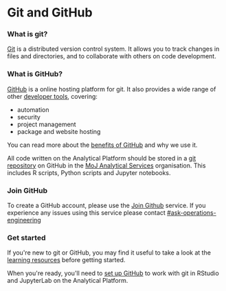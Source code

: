 # Git and GitHub

### What is git?

[Git](https://git-scm.com/) is a distributed version control system. It allows you to track changes in files and directories, and to collaborate with others on code development.

### What is GitHub?

[GitHub](https://github.com) is a online hosting platform for git. It also provides a wide range of other [developer tools](https://github.com/features), covering:

- automation
- security
- project management
- package and website hosting

You can read more about the [benefits of GitHub](../annexes.html#benefits-of-using-github) and why we use it.

All code written on the Analytical Platform should be stored in a [git repository](create-project.html) on GitHub in the [MoJ Analytical Services](organisation-management.html) organisation. This includes R scripts, Python scripts and Jupyter notebooks.

### Join GitHub

To create a GitHub account, please use the [Join Github](https://join-github.service.justice.gov.uk/) service.  If you experience any issues using this service please contact [#ask-operations-engineering](https://mojdt.slack.com/archives/C01BUKJSZD4)

### Get started

If you're new to git or GitHub, you may find it useful to take a look at the [learning resources](learning-resources.html) before getting started.

When you're ready, you'll need to [set up GitHub](set-up-github.html) to work with git in RStudio and JupyterLab on the Analytical Platform.
